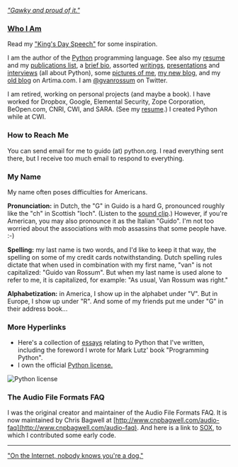 [_"Gawky and proud of it."_](http://www.washingtonpost.com/wp-srv/business/longterm/microsoft/stories/1998/raymond120398.htm)

### [Who I Am](images/df20000406.jpg)

Read my ["King's Day Speech"](http://neopythonic.blogspot.com/2016/04/kings-day-speech.html) for some inspiration.

I am the author of the [Python](http://www.python.org) programming language. See also my [resume](Resume.html) and my [publications list](Publications.html), a [brief bio](bio.html), assorted [writings](http://legacy.python.org/doc/essays/), [presentations](http://legacy.python.org/doc/essays/ppt/) and [interviews](interviews.html) (all about Python), some [pictures of me](pics.html), [my new blog](http://neopythonic.blogspot.com), and my [old blog](http://www.artima.com/weblogs/index.jsp?blogger=12088) on Artima.com. I am [@gvanrossum](https://twitter.com/gvanrossum) on Twitter.

I am retired, working on personal projects (and maybe a book). I have worked for Dropbox, Google, Elemental Security, Zope Corporation, BeOpen.com, CNRI, CWI, and SARA. (See my [resume](Resume.html).) I created Python while at CWI.

### How to Reach Me

You can send email for me to guido (at) python.org. I read everything sent there, but I receive too much email to respond to everything.

### My Name

My name often poses difficulties for Americans.

**Pronunciation:** in Dutch, the "G" in Guido is a hard G, pronounced roughly like the "ch" in Scottish "loch". (Listen to the [sound clip](guido.au).) However, if you're American, you may also pronounce it as the Italian "Guido". I'm not too worried about the associations with mob assassins that some people have. :-)

**Spelling:** my last name is two words, and I'd like to keep it that way, the spelling on some of my credit cards notwithstanding. Dutch spelling rules dictate that when used in combination with my first name, "van" is not capitalized: "Guido van Rossum". But when my last name is used alone to refer to me, it is capitalized, for example: "As usual, Van Rossum was right."

**Alphabetization:** in America, I show up in the alphabet under "V". But in Europe, I show up under "R". And some of my friends put me under "G" in their address book...

### More Hyperlinks

* Here's a collection of [essays](http://legacy.python.org/doc/essays/) relating to Python that I've written, including the foreword I wrote for Mark Lutz' book "Programming Python".
* I own the official [Python license.](images/license.jpg)

![Python license](images/license_thumb.jpg)

### The Audio File Formats FAQ

I was the original creator and maintainer of the Audio File Formats FAQ. It is now maintained by Chris Bagwell at [http://www.cnpbagwell.com/audio-faq](http://www.cnpbagwell.com/audio-faq). And here is a link to [SOX](http://sox.sourceforge.net/), to which I contributed some early code.

* * *

<a href="images/internetdog.gif">"On the Internet, nobody knows you're a dog."</a>
